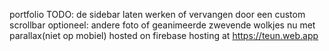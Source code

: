portfolio
TODO: de sidebar laten werken of vervangen door een custom scrollbar
optioneel: andere foto of geanimeerde zwevende wolkjes
nu met parallax(niet op mobiel)
hosted on firebase hosting at https://teun.web.app
